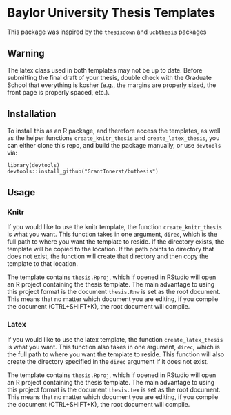 Baylor University Thesis Templates
====================================
This package was inspired by the `thesisdown` and `ucbthesis` packages

Warning
-----------

The latex class used in both templates may not be up to date. 
Before submitting the final draft of your thesis,
double check with the Graduate School that everything is kosher (e.g., the
margins are properly sized, the front page is properly spaced, etc.).


Installation
--------------

To install this as an R package, and therefore access the templates, as well as
the helper functions `create_knitr_thesis` and `create_latex_thesis`, you can either clone this repo,
and build the package manually, or use `devtools` via:

```
library(devtools)
devtools::install_github("GrantInnerst/buthesis")
```

Usage
------------

### Knitr

If you would like to use the knitr template, the function `create_knitr_thesis` is what you want. This function takes in one argument, `direc`, which is the full path to where you want the template to reside. If the directory exists, the template will be copied to the location. If the path points to directory that does not exist, the function will create that directory and then copy the template to that location. 

The template contains `thesis.Rproj`, which if opened in RStudio will open an R project containing the thesis template. The main advantage to using this project format is the document `thesis.Rnw` is set as the root document. This means that no matter which document you are editing, if you compile the document (CTRL+SHIFT+K), the root document will compile.

### Latex

If you would like to use the latex template, the function `create_latex_thesis` is what you want. This function also takes in one argument, `direc`, which is the full path to where you want the template to reside. This function will also create the directory specified in the `direc` argument if it does not exist.

The template contains `thesis.Rproj`, which if opened in RStudio will open an R project containing the thesis template. The main advantage to using this project format is the document `thesis.tex` is set as the root document. This means that no matter which document you are editing, if you compile the document (CTRL+SHIFT+K), the root document will compile.
